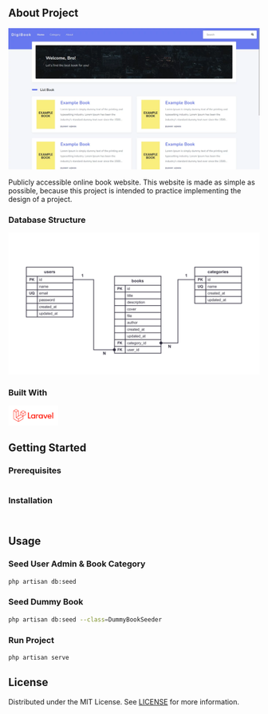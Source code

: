 ## About Project

![Screenshot](Screenshot.webp)

Publicly accessible online book website. This website is made as simple as possible, because this project is intended to practice implementing the design of a project.

### Database Structure

![Database Structure](db_structure.webp)

### Built With

[<img src='laravel.svg' width="100" />](https://laravel.com/)

## Getting Started

### Prerequisites

```sh
```

### Installation
```sh
```


```sh
```

## Usage

### Seed User Admin & Book Category

```sh
php artisan db:seed
```

### Seed Dummy Book

```sh
php artisan db:seed --class=DummyBookSeeder
```

### Run Project

```sh
php artisan serve
```

## License

Distributed under the MIT License. See [LICENSE](LICENSE) for more information.
